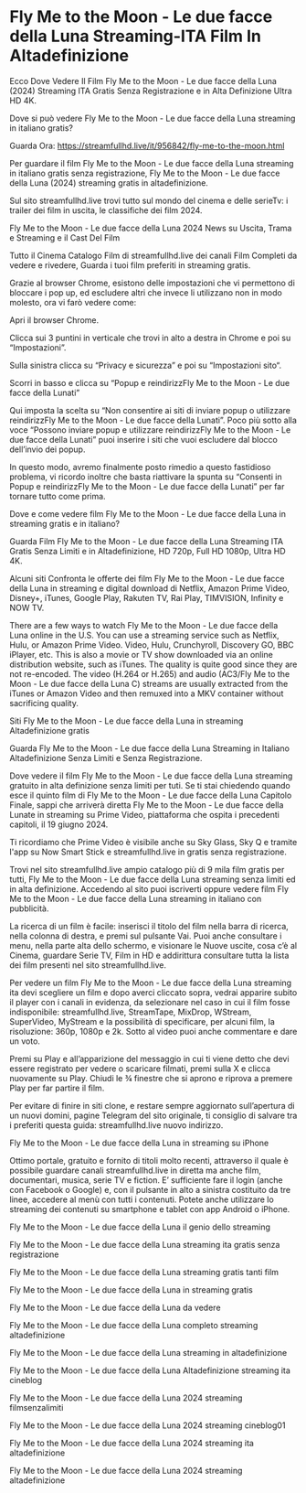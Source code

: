 # Fly Me to the Moon - Le due facce della Luna Streaming-ITA Film In Altadefinizione

Ecco Dove Vedere Il Film Fly Me to the Moon - Le due facce della Luna (2024) Streaming ITA Gratis Senza Registrazione e in Alta Definizione Ultra HD 4K.

Dove si può vedere Fly Me to the Moon - Le due facce della Luna streaming in italiano gratis?

Guarda Ora: https://streamfullhd.live/it/956842/fly-me-to-the-moon.html

Per guardare il film Fly Me to the Moon - Le due facce della Luna streaming in italiano gratis senza registrazione, Fly Me to the Moon - Le due facce della Luna (2024) streaming gratis in altadefinizione.

Sul sito streamfullhd.live trovi tutto sul mondo del cinema e delle serieTv: i trailer dei film in uscita, le classifiche dei film 2024.

Fly Me to the Moon - Le due facce della Luna 2024 News su Uscita, Trama e Streaming e il Cast Del Film

Tutto il Cinema Catalogo Film di streamfullhd.live dei canali Film Completi da vedere e rivedere, Guarda i tuoi film preferiti in streaming gratis.

Grazie al browser Chrome, esistono delle impostazioni che vi permettono di bloccare i pop up, ed escludere altri che invece li utilizzano non in modo molesto, ora vi farò vedere come:

Apri il browser Chrome.

Clicca sui 3 puntini in verticale che trovi in alto a destra in Chrome e poi su “Impostazioni”.

Sulla sinistra clicca su “Privacy e sicurezza” e poi su “Impostazioni sito“.

Scorri in basso e clicca su “Popup e reindirizzFly Me to the Moon - Le due facce della Lunati”

Qui imposta la scelta su “Non consentire ai siti di inviare popup o utilizzare reindirizzFly Me to the Moon - Le due facce della Lunati”. Poco più sotto alla voce “Possono inviare popup e utilizzare reindirizzFly Me to the Moon - Le due facce della Lunati” puoi inserire i siti che vuoi escludere dal blocco dell’invio dei popup.

In questo modo, avremo finalmente posto rimedio a questo fastidioso problema, vi ricordo inoltre che basta riattivare la spunta su “Consenti in Popup e reindirizzFly Me to the Moon - Le due facce della Lunati” per far tornare tutto come prima.

Dove e come vedere film Fly Me to the Moon - Le due facce della Luna in streaming gratis e in italiano?

Guarda Film Fly Me to the Moon - Le due facce della Luna Streaming ITA Gratis Senza Limiti e in Altadefinizione, HD 720p, Full HD 1080p, Ultra HD 4K.

Alcuni siti Confronta le offerte dei film Fly Me to the Moon - Le due facce della Luna in streaming e digital download di Netflix, Amazon Prime Video, Disney+, iTunes, Google Play, Rakuten TV, Rai Play, TIMVISION, Infinity e NOW TV.

There are a few ways to watch Fly Me to the Moon - Le due facce della Luna online in the U.S. You can use a streaming service such as Netflix, Hulu, or Amazon Prime Video. Video, Hulu, Crunchyroll, Discovery GO, BBC iPlayer, etc. This is also a movie or TV show downloaded via an online distribution website, such as iTunes. The quality is quite good since they are not re-encoded. The video (H.264 or H.265) and audio (AC3/Fly Me to the Moon - Le due facce della Luna C) streams are usually extracted from the iTunes or Amazon Video and then remuxed into a MKV container without sacrificing quality.

Siti Fly Me to the Moon - Le due facce della Luna in streaming Altadefinizione gratis

Guarda Fly Me to the Moon - Le due facce della Luna Streaming in Italiano Altadefinizione Senza Limiti e Senza Registrazione.

Dove vedere il film Fly Me to the Moon - Le due facce della Luna streaming gratuito in alta definizione senza limiti per tuti. Se ti stai chiedendo quando esce il quinto film di Fly Me to the Moon - Le due facce della Luna Capitolo Finale, sappi che arriverà diretta Fly Me to the Moon - Le due facce della Lunate in streaming su Prime Video, piattaforma che ospita i precedenti capitoli, il 19 giugno 2024. 

Ti ricordiamo che Prime Video è visibile anche su Sky Glass, Sky Q e tramite l'app su Now Smart Stick e streamfullhd.live in gratis senza registrazione. 

Trovi nel sito streamfullhd.live ampio catalogo più di 9 mila film gratis per tutti, Fly Me to the Moon - Le due facce della Luna streaming senza limiti ed in alta definizione. Accedendo al sito puoi iscriverti oppure vedere film Fly Me to the Moon - Le due facce della Luna streaming in italiano con pubblicità.

La ricerca di un film è facile: inserisci il titolo del film nella barra di ricerca, nella colonna di destra, e premi sul pulsante Vai. Puoi anche consultare i menu, nella parte alta dello schermo, e visionare le Nuove uscite, cosa c’è al Cinema, guardare Serie TV, Film in HD e addirittura consultare tutta la lista dei film presenti nel sito streamfullhd.live.

Per vedere un film Fly Me to the Moon - Le due facce della Luna streaming ita devi scegliere un film e dopo averci cliccato sopra, vedrai apparire subito il player con i canali in evidenza, da selezionare nel caso in cui il film fosse indisponibile: streamfullhd.live, StreamTape, MixDrop, WStream, SuperVideo, MyStream e la possibilità di specificare, per alcuni film, la risoluzione: 360p, 1080p e 2k. Sotto al video puoi anche commentare e dare un voto.

Premi su Play e all’apparizione del messaggio in cui ti viene detto che devi essere registrato per vedere o scaricare filmati, premi sulla X e clicca nuovamente su Play. Chiudi le ¾ finestre che si aprono e riprova a premere Play per far partire il film.

Per evitare di finire in siti clone, e restare sempre aggiornato sull’apertura di un nuovi domini, pagine Telegram del sito originale, ti consiglio di salvare tra i preferiti questa guida: streamfullhd.live nuovo indirizzo.

Fly Me to the Moon - Le due facce della Luna in streaming su iPhone

Ottimo portale, gratuito e fornito di titoli molto recenti, attraverso il quale è possibile guardare canali streamfullhd.live in diretta ma anche film, documentari, musica, serie TV e fiction. E’ sufficiente fare il login (anche con Facebook o Google) e, con il pulsante in alto a sinistra costituito da tre linee, accedere al menù con tutti i contenuti. Potete anche utilizzare lo streaming dei contenuti su smartphone e tablet con app Android o iPhone.

Fly Me to the Moon - Le due facce della Luna il genio dello streaming

Fly Me to the Moon - Le due facce della Luna streaming ita gratis senza registrazione

Fly Me to the Moon - Le due facce della Luna streaming gratis tanti film

Fly Me to the Moon - Le due facce della Luna in streaming gratis

Fly Me to the Moon - Le due facce della Luna da vedere

Fly Me to the Moon - Le due facce della Luna completo streaming altadefinizione

Fly Me to the Moon - Le due facce della Luna streaming in altadefinizione

Fly Me to the Moon - Le due facce della Luna Altadefinizione streaming ita cineblog

Fly Me to the Moon - Le due facce della Luna 2024 streaming filmsenzalimiti

Fly Me to the Moon - Le due facce della Luna 2024 streaming cineblog01

Fly Me to the Moon - Le due facce della Luna 2024 streaming ita altadefinizione

Fly Me to the Moon - Le due facce della Luna 2024 streaming altadefinizione
